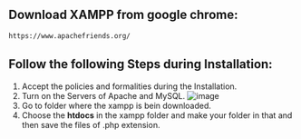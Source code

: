 ## Download XAMPP from google chrome:
```bash
https://www.apachefriends.org/
```
## Follow the following Steps during Installation:
1. Accept the policies and formalities during the Installation.
2. Turn on the Servers of Apache and MySQL.
![image](https://github.com/pranavpatil637/Sample-php-webpage-embedded-in-HTML/assets/114077388/892dcee8-5a2f-4ae3-9b85-63026dbc997a)
3. Go to folder where the xampp is bein downloaded.
4. Choose the <strong>htdocs</strong> in the xampp folder and make your folder in that and then save the files of .php extension.
